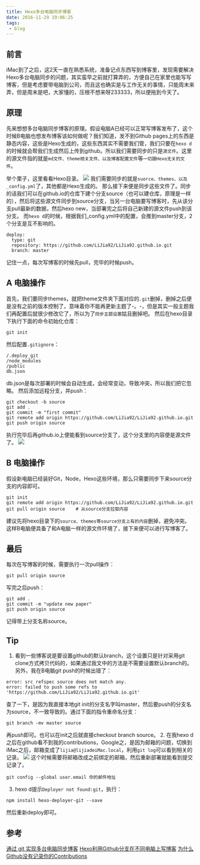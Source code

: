 ```yaml
---
title: Hexo多台电脑同步博客
date: 2016-11-29 19:06:25
tags:
 - blog
---
```


## 前言
iMac到了之后，这2天一直在熟悉系统，准备记点东西写到博客里，发现需要解决Hexo多台电脑同步的问题，其实蛮早之前就打算弄的，方便自己在家里也能写写博客，但是考虑要带电脑到公司，而且这也确实是与工作无关的事情，只能周末来弄，但是周末是吧，大家懂的，压根不想来呀233333，所以便拖到今天了。

## 原理
先来想想多台电脑同步博客的原理。假设电脑A已经可以正常写博客发布了，这个时候B电脑也想发布博客该如何做呢？我们知道，发不到Github pages上的东西是静态内容，这些是Hexo生成的，这些东西其实不需要我们管，我们只要在``hexo d``的时候就会帮我们生成然后上传到github。所以我们需要同步的只是``源文件``。这里的源文件指的就是``md文件、theme相关文件、以及博客配置文件``等``一切跟Hexo无关的文件``。

<!-- more -->

举个栗子，这里看看Hexo目录。
![](http://7xryow.com1.z0.glb.clouddn.com/2016/11%EF%BC%8Fmulti-pc1.png)
我们需要同步的就是``suorce、themes、以及_config.yml``了，其他都是Hexo生成的。
那么接下来便是同步这些文件了。同步的话我们可以在github.io的仓库下建个分支source（也可以建仓库，原理是一样的），然后将这些源文件同步到source分支，当另一台电脑要写博客时，先从该分支pull最新的数据，然后hexo new，当部署完之后将自己新建的源文件push到该分支。
而``hexo d``的时候，根据我们_config.yml中的配置，会推到master分支，2个分支是互不影响的。
```
deploy:
  type: git
  repository: https://github.com/LiJia92/LiJia92.github.io.git
  branch: master
```
记住一点，每次写博客的时候先pull，完毕的时候push。

## A 电脑操作
首先，我们要同步themes，就把theme文件夹下面对应的``.git``删掉，删掉之后便是没有之前的版本控制了，意味着你不能再更新主题了-。-，但是其实一般主题我们再配置后就很少修改它了，所以为了``同步主题设置``姑且删掉吧。
然后在hexo目录下执行下面的命令初始化仓库：
```
git init
```
然后配置``.gitignore``：
```
/.deploy_git
/node_modules
/public
db.json
```
db.json是每次部署的时候会自动生成，会经常变动，导致冲突，所以我们把它忽略。
然后添加远程分支，并push：
```
git checkout -b source
git add .
git commit -m "first commit"
git remote add origin https://github.com/LiJia92/LiJia92.github.io.git
git push origin source
```
执行完毕后再github.io上便能看到source分支了，这个分支里的内容便是源文件了。
![](http://7xryow.com1.z0.glb.clouddn.com/2016/11%EF%BC%8Fmulti-pc2.png)

## B 电脑操作
假设新电脑已经装好Git，Node，Hexo这些环境，那么只需要同步下来source分支的内容即可。
```
git init
git remote add origin https://github.com/LiJia92/LiJia92.github.io.git
git pull origin source    # 从source分支拉取内容
```
建议先将hexo目录下的``source、themes等source分支上有的内容``删掉，避免冲突。
这样B电脑便具备了和A电脑一样的源文件环境了，接下来便可以进行写博客了。

## 最后
每次在写博客的时候，需要执行一次pull操作：
```
git pull origin source
```
写完之后push：
```
git add .                     
git commit -m "update new paper"
git push origin source
```
记得带上分支名称source。

## Tip
1. 看到一些博客说是要设置github的默认branch，这个设置只是针对采用git clone方式拷贝代码的，如果通过我文中的方法是不需要设置默认branch的。
另外，我在B电脑git push的时候出错了：
```
error: src refspec source does not match any.
error: failed to push some refs to 'https://github.com/LiJia92/LiJia92.github.io.git'
```
查了一下，是因为我直接本地git init的分支名字叫master，然后要push的分支名为source，不一致导致的。通过下面的指令重命名分支：
```
git branch -mv master source
```
再push即可。也可以在init之后就直接checkout branch source。
2. 在我hexo d之后在github看不到我的contributions，Google之，是因为邮箱的问题，切换到iMac之后，邮箱变成了``lijia@lijiadeiMac.local``，利用``git log``可以看到相关的记录。
![](http://7xryow.com1.z0.glb.clouddn.com/2016/11%EF%BC%8Fmulti-pc3.png)
这个时候需要将邮箱改成之前绑定的邮箱，然后重新部署就能看到提交记录了。
```
git config --global user.email 你的邮件地址
```
3. hexo d提示``Deployer not found:git``，执行：
```
npm install hexo-deployer-git --save
```
然后重新deploy即可。

## 参考
[通过 git 实现多台电脑同步博客](https://juzi.in/2016/04/17/the-blog-sync-multi-pc.html)
[Hexo利用Github分支在不同电脑上写博客](http://www.dxjia.cn/2016/01/27/hexo-write-everywhere/)
[为什么Github没有记录你的Contributions](https://segmentfault.com/a/1190000004318632)
